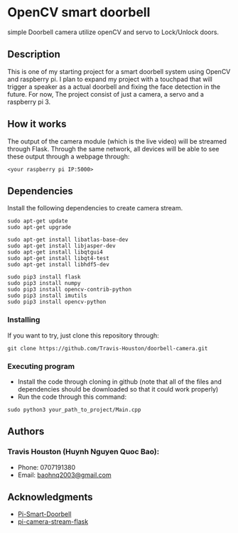 # OpenCV smart doorbell

simple Doorbell camera utilize openCV and servo to Lock/Unlock doors.

## Description

This is one of my starting project for a smart doorbell system using OpenCV and raspberry pi. I plan to expand my project with a touchpad that will trigger a speaker as a actual doorbell and fixing the face detection in the future.
For now, The project consist of just a camera, a servo and a raspberry pi 3.

## How it works
The output of the camera module (which is the live video) will be streamed through Flask. Through the same network, all devices will be able to see these output through a webpage through:
```
<your raspberry pi IP:5000>
 ```

## Dependencies

Install the following dependencies to create camera stream.

```
sudo apt-get update 
sudo apt-get upgrade

sudo apt-get install libatlas-base-dev
sudo apt-get install libjasper-dev
sudo apt-get install libqtgui4 
sudo apt-get install libqt4-test
sudo apt-get install libhdf5-dev

sudo pip3 install flask
sudo pip3 install numpy
sudo pip3 install opencv-contrib-python
sudo pip3 install imutils
sudo pip3 install opencv-python
```

### Installing

If you want to try, just clone this repository through:
```
git clone https://github.com/Travis-Houston/doorbell-camera.git
```
### Executing program

* Install the code through cloning in github (note that all of the files and dependencies should be downloaded so that it could work properly)
* Run the code through this command:
```
sudo python3 your_path_to_project/Main.cpp
```

## Authors

### Travis Houston (Huynh Nguyen Quoc Bao):
* Phone: 0707191380
* Email: baohnq2003@gmail.com

## Acknowledgments


* [Pi-Smart-Doorbell](ttps://github.com/EbenKouao/Pi-Smart-Doorbell.git)
* [pi-camera-stream-flask](https://github.com/EbenKouao/pi-camera-stream-flask)
